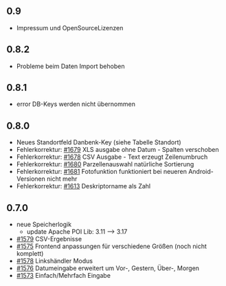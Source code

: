 0.9
---
* Impressum und OpenSourceLizenzen

0.8.2
-----
* Probleme beim Daten Import behoben

0.8.1
-----
* error DB-Keys werden nicht übernommen

0.8.0
-----
* Neues Standortfeld Danbenk-Key (siehe Tabelle Standort)
* Fehlerkorrektur: [#1679](https://promadmz.julius-kuehn.de/issues/1679) XLS ausgabe ohne Datum - Spalten verschoben
* Fehlerkorrektur: [#1678](https://promadmz.julius-kuehn.de/issues/1678) CSV Ausgabe - Text erzeugt Zeilenumbruch
* Fehlerkorrektur: [#1680](https://promadmz.julius-kuehn.de/issues/1680) Parzellenauswahl natürliche Sortierung
* Fehlerkorrektur: [#1681](https://promadmz.julius-kuehn.de/issues/1681) Fotofunktion funktioniert bei neueren Android-Versionen nicht mehr
* Fehlerkorrektur: [#1613](https://promadmz.julius-kuehn.de/issues/1613) Deskriptorname als Zahl

0.7.0
-----
* neue Speicherlogik
    * update Apache POI Lib:  3.11 --> 3.17
* [#1579](https://promadmz.julius-kuehn.de/issues/1579) CSV-Ergebnisse
* [#1575](https://promadmz.julius-kuehn.de/issues/1575) Frontend anpassungen für verschiedene Größen (noch nicht komplett)
* [#1578](https://promadmz.julius-kuehn.de/issues/1578) Linkshändler Modus
* [#1576](https://promadmz.julius-kuehn.de/issues/1576) Datumeingabe erweitert um Vor-, Gestern, Über-, Morgen 
* [#1573](https://promadmz.julius-kuehn.de/issues/1573) Einfach/Mehrfach Eingabe